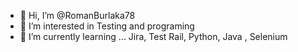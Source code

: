 - 👋 Hi, I’m @RomanBurlaka78
- 👀 I’m interested in Testing and programing
- 🌱 I’m currently learning ... Jira, Test Rail, Python, Java , Selenium 


<!---
RomanBurlaka78/RomanBurlaka78 is a ✨ special ✨ repository because its `README.md` (this file) appears on your GitHub profile.
You can click the Preview link to take a look at your changes.
--->
